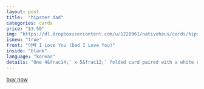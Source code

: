 ```yaml
---
layout: post
title:  "hipster dad"
categories: cards
price: "$3.50"
img: "https://dl.dropboxusercontent.com/u/1228961/nativehaus/cards/hipster-dad-thumbnail.jpg"
isnew: "true"
front: "아빠 I Love You (Dad I Love You)"
inside: "blank"
language: "korean"
details: "One 4&frac14;″ x 5&frac12;″ folded card paired with a white envelope."
---
```


<a href="https://gum.co/Wowp" class="button button--green">buy now</a> <script type="text/javascript" src="https://gumroad.com/js/gumroad.js"></script>